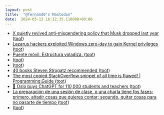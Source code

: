 ```yaml
---
layout: post
title:  "@fernand0's Mastodon"
date:  2024-03-13 16:12:35.110000+00:00
---
```

*  [X quietly revived anti-misgendering policy that Musk dropped last year ](https://arstechnica.com/tech-policy/2024/02/x-quietly-revived-anti-misgendering-policy-that-musk-dropped-last-year) ([toot](https://mastodon.social/@fernand0/112089258723511511))
*  [Lazarus hackers exploited Windows zero-day to gain Kernel privileges ](https://www.bleepingcomputer.com/news/security/lazarus-hackers-exploited-windows-zero-day-to-gain-kernel-privileges) ([toot](https://mastodon.social/@fernand0/112089091271674861))
*  [Puente móvil. Estructura voladiza. ](https://www.flickr.com/photos/fernand0/53563843922) ([toot](https://mastodon.social/@fernand0/112089027430797763))
*  [ ](https://mastodon.social/users/fernand0/statuses/112088601684964624/activity) ([toot](https://mastodon.social/users/fernand0/statuses/112088601684964624/activity))
*  [ ](https://social.juanlu.space/@astrojuanlu) ([toot](https://mastodon.social/@fernand0/112088601529089533))
*  [40 books Steven Strogatz recommended ](https://www.readthistwice.com/person/steven-strogat) ([toot](https://mastodon.social/@fernand0/112088384295800092))
*  [The most copied StackOverflow snippet of all time is flawed! \| Programming.Guide ](https://programming.guide/worlds-most-copied-so-snippet.htm) ([toot](https://mastodon.social/@fernand0/112088186129961362))
*  [🦾 Oslo buys ChatGPT for 110,000 students and teachers ](https://www.warpnews.org/artificial-intelligence/oslo-buys-chatgpt-for-110-000-students-and-teachers) ([toot](https://mastodon.social/@fernand0/112087894712255443))
*  [La preparación de una sesión de clase, o una charla tiene fos fases: primero, añadir cosas que quieres contar; segundo, quitar cosas para no pasarte de tiempo ](https://mastodon.social/@fernand0/112087717378429957) ([toot](https://mastodon.social/@fernand0/112087717378429957))
*  [ ](https://mastodon.social/tags/lazyweb) ([toot](https://mastodon.social/@fernand0/112087670034999626))
